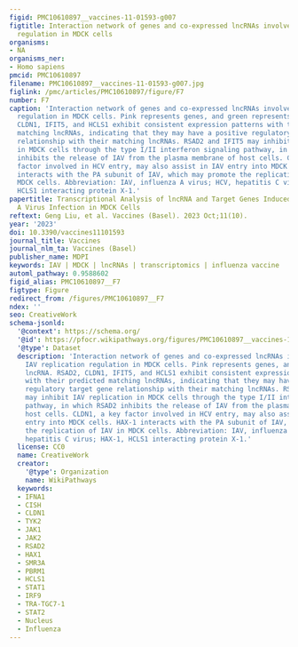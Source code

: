 ```yaml
---
figid: PMC10610897__vaccines-11-01593-g007
figtitle: Interaction network of genes and co-expressed lncRNAs involved in IAV replication
  regulation in MDCK cells
organisms:
- NA
organisms_ner:
- Homo sapiens
pmcid: PMC10610897
filename: PMC10610897__vaccines-11-01593-g007.jpg
figlink: /pmc/articles/PMC10610897/figure/F7
number: F7
caption: 'Interaction network of genes and co-expressed lncRNAs involved in IAV replication
  regulation in MDCK cells. Pink represents genes, and green represents lncRNA. RSAD2,
  CLDN1, IFIT5, and HCLS1 exhibit consistent expression patterns with their predicted
  matching lncRNAs, indicating that they may have a positive regulatory target gene
  relationship with their matching lncRNAs. RSAD2 and IFIT5 may inhibit IAV replication
  in MDCK cells through the type I/II interferon signaling pathway, in which RSAD2
  inhibits the release of IAV from the plasma membrane of host cells. CLDN1, a key
  factor involved in HCV entry, may also assist in IAV entry into MDCK cells. HAX-1
  interacts with the PA subunit of IAV, which may promote the replication of IAV in
  MDCK cells. Abbreviation: IAV, influenza A virus; HCV, hepatitis C virus; HAX-1,
  HCLS1 interacting protein X-1.'
papertitle: Transcriptional Analysis of lncRNA and Target Genes Induced by Influenza
  A Virus Infection in MDCK Cells
reftext: Geng Liu, et al. Vaccines (Basel). 2023 Oct;11(10).
year: '2023'
doi: 10.3390/vaccines11101593
journal_title: Vaccines
journal_nlm_ta: Vaccines (Basel)
publisher_name: MDPI
keywords: IAV | MDCK | lncRNAs | transcriptomics | influenza vaccine
automl_pathway: 0.9588602
figid_alias: PMC10610897__F7
figtype: Figure
redirect_from: /figures/PMC10610897__F7
ndex: ''
seo: CreativeWork
schema-jsonld:
  '@context': https://schema.org/
  '@id': https://pfocr.wikipathways.org/figures/PMC10610897__vaccines-11-01593-g007.html
  '@type': Dataset
  description: 'Interaction network of genes and co-expressed lncRNAs involved in
    IAV replication regulation in MDCK cells. Pink represents genes, and green represents
    lncRNA. RSAD2, CLDN1, IFIT5, and HCLS1 exhibit consistent expression patterns
    with their predicted matching lncRNAs, indicating that they may have a positive
    regulatory target gene relationship with their matching lncRNAs. RSAD2 and IFIT5
    may inhibit IAV replication in MDCK cells through the type I/II interferon signaling
    pathway, in which RSAD2 inhibits the release of IAV from the plasma membrane of
    host cells. CLDN1, a key factor involved in HCV entry, may also assist in IAV
    entry into MDCK cells. HAX-1 interacts with the PA subunit of IAV, which may promote
    the replication of IAV in MDCK cells. Abbreviation: IAV, influenza A virus; HCV,
    hepatitis C virus; HAX-1, HCLS1 interacting protein X-1.'
  license: CC0
  name: CreativeWork
  creator:
    '@type': Organization
    name: WikiPathways
  keywords:
  - IFNA1
  - CISH
  - CLDN1
  - TYK2
  - JAK1
  - JAK2
  - RSAD2
  - HAX1
  - SMR3A
  - PBRM1
  - HCLS1
  - STAT1
  - IRF9
  - TRA-TGC7-1
  - STAT2
  - Nucleus
  - Influenza
---
```

